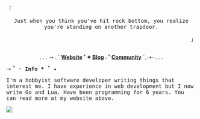 ##

<!--<img src="https://safe.kashima.moe/geajomx5q8m3.jpg">-->

<p align='left'><samp>「</samp></p>
<p align='center'><samp>Just when you think you've hit rock bottom, you realize you're standing on another trapdoor.<samp></p>
<p align='right'><samp>」</samp></p>

##

<div align="center">
  <p>
    . . . ⇢ ˗ˏˋ
    <strong>
    <a href='https://sammy.is-a.dev'>Website</a> ˚ ✦
    <a href='https://sammy.is-a.dev/blog'>Blog</a> ˗ ˚
    <a href='https://discord.gg/3PDdcQz'>Community</a>
  </strong>ˋˏ˗ ⇠  . . .
  </p>
</div>

<p>⇢ <samp><strong>˚ · Info * ˚ ✦</strong></samp></p>

<samp>I'm a hobbyist software developer writing things that interest me. I have experience in web development
but I now write Go and Lua. Have been programming for 6 years. You can read more at my website above.</samp>

![](https://komarev.com/ghpvc/?username=TorchedSammy&color=ff69b4)
